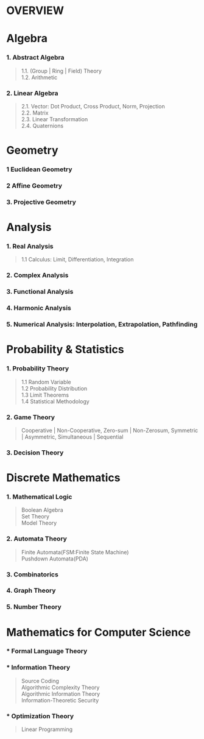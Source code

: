 # **OVERVIEW**
# Algebra
### 1. Abstract Algebra
>1.1. (Group | Ring | Field) Theory   
>1.2. Arithmetic
### 2. Linear Algebra
>2.1. Vector: Dot Product, Cross Product, Norm, Projection   
>2.2. Matrix    
>2.3. Linear Transformation   
>2.4. Quaternions   

# Geometry
### 1 Euclidean Geometry
### 2 Affine Geometry
### 3. Projective Geometry

# Analysis
### 1. Real Analysis
>1.1 Calculus: Limit, Differentiation, Integration
### 2. Complex Analysis
### 3. Functional Analysis
### 4. Harmonic Analysis
### 5. Numerical Analysis: Interpolation, Extrapolation, Pathfinding

# Probability & Statistics
### 1. Probability Theory
>1.1 Random Variable   
>1.2 Probability Distribution    
>1.3 Limit Theorems   
>1.4 Statistical Methodology   
### 2. Game Theory
>Cooperative | Non-Cooperative, Zero-sum | Non-Zerosum, Symmetric | Asymmetric, Simultaneous | Sequential
### 3. Decision Theory

# Discrete Mathematics
### 1. Mathematical Logic
> Boolean Algebra   
> Set Theory      
> Model Theory   
### 2. Automata Theory
> Finite Automata(FSM:Finite State Machine)   
> Pushdown Automata(PDA)   
### 3. Combinatorics
### 4. Graph Theory
### 5. Number Theory

# Mathematics for Computer Science
### *  Formal Language Theory
### *  Information Theory
> Source Coding   
> Algorithmic Complexity Theory   
> Algorithmic Information Theory   
> Information-Theoretic Security   
### *   Optimization Theory
> Linear Programming
